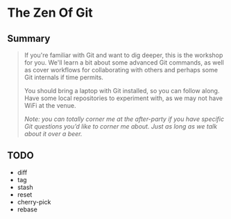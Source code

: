 # The Zen Of Git

## Summary

> If you're familiar with Git and want to dig deeper, this is the workshop for you. We'll learn a bit about some advanced Git commands, as well as cover workflows for collaborating with others and perhaps some Git internals if time permits.
>
> You should bring a laptop with Git installed, so you can follow along. Have some local repositories to experiment with, as we may not have WiFi at the venue.
>
> *Note: you can totally corner me at the after-party if you have specific Git questions you’d like to corner me about. Just as long as we talk about it over a beer.*

## TODO

- diff
- tag
- stash
- reset
- cherry-pick
- rebase
